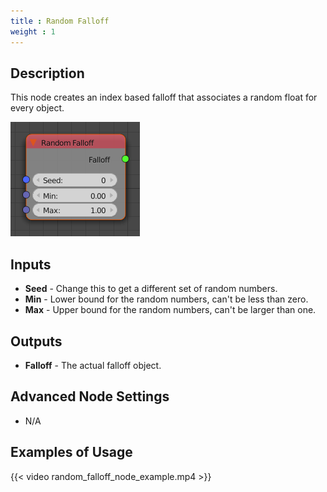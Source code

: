 ```yaml
---
title : Random Falloff
weight : 1
---
```


## Description

This node creates an index based falloff that associates a random float
for every object.

![image](random_falloff_node.png)

## Inputs

  - **Seed** - Change this to get a different set of random numbers.
  - **Min** - Lower bound for the random numbers, can't be less than
    zero.
  - **Max** - Upper bound for the random numbers, can't be larger than
    one.

## Outputs

  - **Falloff** - The actual falloff object.

## Advanced Node Settings

  - N/A

## Examples of Usage

{{< video random_falloff_node_example.mp4 >}}
